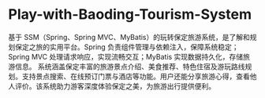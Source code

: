 # Play-with-Baoding-Tourism-System
基于 SSM（Spring、Spring MVC、MyBatis）的玩转保定旅游系统，是了解和规划保定之旅的实用平台。Spring 负责组件管理与依赖注入，保障系统稳定；Spring MVC 处理请求响应，实现流畅交互；MyBatis 实现数据持久化，存储旅游信息。  系统涵盖保定丰富的旅游景点介绍、美食推荐、特色住宿及游玩路线规划。支持景点搜索、在线预订门票与酒店等功能。用户还能分享旅游心得，查看他人评价。该系统助力游客深度体验保定之美，为旅游出行提供便利。 
